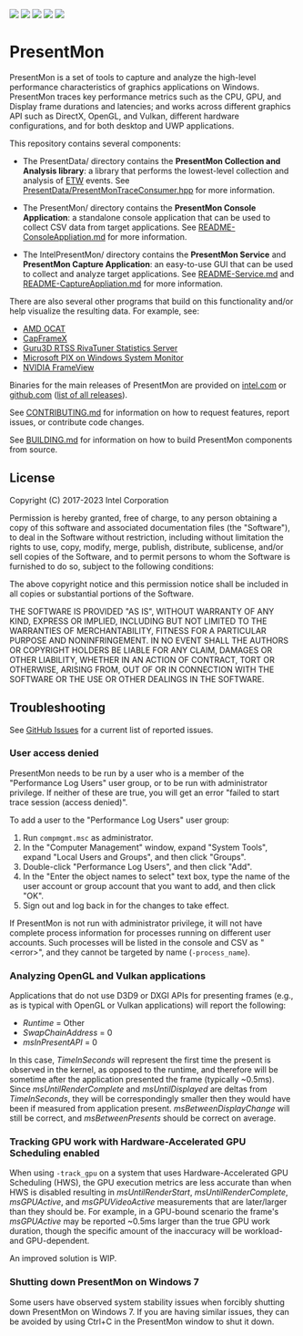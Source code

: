 [![](https://img.shields.io/github/license/GameTechDev/PresentMon)]()
[![](https://img.shields.io/github/v/release/GameTechDev/PresentMon)](https://github.com/GameTechDev/PresentMon/releases/latest)
[![](https://img.shields.io/github/commits-since/GameTechDev/PresentMon/latest/main)]()
[![](https://img.shields.io/github/issues/GameTechDev/PresentMon)]()
[![](https://img.shields.io/github/last-commit/GameTechDev/PresentMon)]()

# PresentMon

PresentMon is a set of tools to capture and analyze the high-level performance characteristics of graphics applications on Windows.  PresentMon traces key performance metrics such as the CPU, GPU, and Display frame durations and latencies; and works across different graphics API such as DirectX, OpenGL, and Vulkan, different hardware configurations, and for both desktop and UWP applications.

This repository contains several components:

- The PresentData/ directory contains the **PresentMon Collection and Analysis library**: a library that performs the lowest-level collection and analysis of [ETW](https://msdn.microsoft.com/en-us/library/windows/desktop/bb968803%28v=vs.85%29.aspx?f=255&MSPPError=-2147217396) events.  See [PresentData/PresentMonTraceConsumer.hpp](PresentData/PresentMonTraceConsumer.hpp) for more information.

- The PresentMon/ directory contains the **PresentMon Console Application**: a standalone console application that can be used to collect CSV data from target applications.  See [README-ConsoleAppliation.md](README-ConsoleApplication.md) for more information.

- The IntelPresentMon/ directory contains the **PresentMon Service** and **PresentMon Capture Application**: an easy-to-use GUI that can be used to collect and analyze target applications.  See [README-Service.md](README-Service.md) and [README-CaptureAppliation.md](README-CaptureApplication.md) for more information.

There are also several other programs that build on this functionality and/or help visualize the resulting data.  For example, see:

- [AMD OCAT](https://gpuopen.com/ocat/)
- [CapFrameX](https://capframex.com/)
- [Guru3D RTSS RivaTuner Statistics Server](https://www.guru3d.com/files-details/rtss-rivatuner-statistics-server-download.html)
- [Microsoft PIX on Windows System Monitor](https://devblogs.microsoft.com/pix/system-monitor/)
- [NVIDIA FrameView](https://www.nvidia.com/en-us/geforce/technologies/frameview/)

Binaries for the main releases of PresentMon are provided on [intel.com](https://game.intel.com/story/intel-presentmon/) or [github.com](https://github.com/GameTechDev/PresentMon/releases/latest) ([list of all releases](https://github.com/GameTechDev/PresentMon/releases)).

See [CONTRIBUTING.md](CONTRIBUTING.md) for information on how to request features, report issues, or contribute code changes.

See [BUILDING.md](BUILDING.md) for information on how to build PresentMon components from source.

## License

Copyright (C) 2017-2023 Intel Corporation

Permission is hereby granted, free of charge, to any person obtaining a copy of this software and associated documentation files (the "Software"), to deal in the Software without restriction, including without limitation the rights to use, copy, modify, merge, publish, distribute, sublicense, and/or sell copies of the Software, and to permit persons to whom the Software is furnished to do so, subject to the following conditions:

The above copyright notice and this permission notice shall be included in all copies or substantial portions of the Software.

THE SOFTWARE IS PROVIDED "AS IS", WITHOUT WARRANTY OF ANY KIND, EXPRESS OR IMPLIED, INCLUDING BUT NOT LIMITED TO THE WARRANTIES OF MERCHANTABILITY, FITNESS FOR A PARTICULAR PURPOSE AND NONINFRINGEMENT.  IN NO EVENT SHALL THE AUTHORS OR COPYRIGHT HOLDERS BE LIABLE FOR ANY CLAIM, DAMAGES OR OTHER LIABILITY, WHETHER IN AN ACTION OF CONTRACT, TORT OR OTHERWISE, ARISING FROM, OUT OF OR IN CONNECTION WITH THE SOFTWARE OR THE USE OR OTHER DEALINGS IN THE SOFTWARE.

## Troubleshooting

See [GitHub Issues](https://github.com/GameTechDev/PresentMon/issues) for a current list of reported issues.

### User access denied

PresentMon needs to be run by a user who is a member of the "Performance Log Users" user group, or to be run with administrator privilege. If neither of these are true, you will get an error "failed to start trace session (access denied)".

To add a user to the "Performance Log Users" user group:

1. Run `compmgmt.msc` as administrator.
2. In the "Computer Management" window, expand "System Tools", expand "Local Users and Groups", and then click "Groups".
3. Double-click "Performance Log Users", and then click "Add".
4. In the "Enter the object names to select" text box, type the name of the user account or group account that you want to add, and then click "OK".
5. Sign out and log back in for the changes to take effect.

If PresentMon is not run with administrator privilege, it will not have complete process information for processes running on different user accounts.  Such processes will be listed in the console and CSV as "\<error>", and they cannot be targeted by name (`-process_name`).

### Analyzing OpenGL and Vulkan applications

Applications that do not use D3D9 or DXGI APIs for presenting frames (e.g., as is typical with OpenGL or Vulkan applications) will report the following:

- *Runtime* = Other
- *SwapChainAddress* = 0
- *msInPresentAPI* = 0

In this case, *TimeInSeconds* will represent the first time the present is observed in the kernel, as opposed to the runtime, and therefore will be sometime after the application presented the frame (typically ~0.5ms).  Since *msUntilRenderComplete* and *msUntilDisplayed* are deltas from *TimeInSeconds*, they will be correspondingly smaller then they would have been if measured from application present.  *msBetweenDisplayChange* will still be correct, and *msBetweenPresents* should be correct on average.

### Tracking GPU work with Hardware-Accelerated GPU Scheduling enabled

When using `-track_gpu` on a system that uses Hardware-Accelerated GPU
Scheduling (HWS), the GPU execution metrics are less accurate than when HWS is
disabled resulting in *msUntilRenderStart*, *msUntilRenderComplete*,
*msGPUActive*, and *msGPUVideoActive* measurements that are later/larger than
they should be.  For example, in a GPU-bound scenario the frame's *msGPUActive*
may be reported ~0.5ms larger than the true GPU work duration, though the
specific amount of the inaccuracy will be workload- and GPU-dependent.

An improved solution is WIP.

### Shutting down PresentMon on Windows 7

Some users have observed system stability issues when forcibly shutting down PresentMon on Windows 7.  If you are having similar issues, they can be avoided by using Ctrl+C in the PresentMon window to shut it down.
